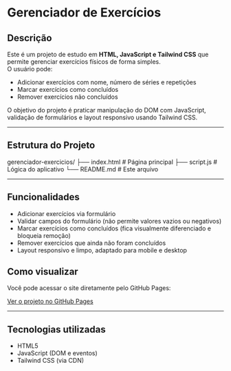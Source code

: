 # Gerenciador de Exercícios

## Descrição
Este é um projeto de estudo em **HTML, JavaScript e Tailwind CSS** que permite gerenciar exercícios físicos de forma simples.  
O usuário pode:

- Adicionar exercícios com nome, número de séries e repetições  
- Marcar exercícios como concluídos  
- Remover exercícios não concluídos  

O objetivo do projeto é praticar manipulação do DOM com JavaScript, validação de formulários e layout responsivo usando Tailwind CSS.

---

## Estrutura do Projeto
gerenciador-exercicios/
├── index.html # Página principal
├── script.js # Lógica do aplicativo
└── README.md # Este arquivo


---

## Funcionalidades
- Adicionar exercícios via formulário  
- Validar campos do formulário (não permite valores vazios ou negativos)  
- Marcar exercícios como concluídos (fica visualmente diferenciado e bloqueia remoção)  
- Remover exercícios que ainda não foram concluídos  
- Layout responsivo e limpo, adaptado para mobile e desktop  


## Como visualizar
Você pode acessar o site diretamente pelo GitHub Pages:  

[Ver o projeto no GitHub Pages](https://juliamagnante.github.io/Gerenciador---Exerc-cios/)

---

## Tecnologias utilizadas
- HTML5  
- JavaScript (DOM e eventos)  
- Tailwind CSS (via CDN)  
